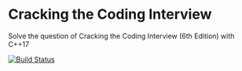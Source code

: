 # Cracking the Coding Interview

Solve the question of Cracking the Coding Interview (6th Edition) with C++17

[![Build Status](https://travis-ci.org/dtrussel/crack.svg?branch=master)](https://travis-ci.org/dtrussel/crack)
